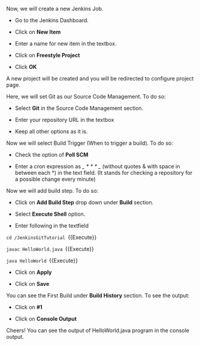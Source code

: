 Now, we will create a new Jenkins Job.

 + Go to the Jenkins Dashboard.
 
 + Click on **New Item** 
 
 + Enter a name for new item in the textbox.
 
 + Click on **Freestyle Project**
 
 + Click **OK**

A new project will be created and you will be redirected to configure project page.

Here, we will set Git as our Source Code Management. To do so:

 + Select **Git** in the Source Code Management section.
 
 + Enter your repository URL in the textbox
 
 + Keep all other options as it is.
	
Now we will select Build Trigger (When to trigger a build). To do so:

 + Check the option of **Poll SCM**
 
 + Enter a cron expression as **_* * * * *_** (without quotes & with space in between each *) in the text field.
   (It stands for checking a repository for a possible change every minute)


Now we will add build step. To do so:

 + Click on **Add Build Step** drop down under **Build** section.

 + Select **Execute Shell** option.

 + Enter following in the textfield

`cd /JenkinsGitTutorial
`{{Execute}}

`javac HelloWorld.java
`{{Execute}}

`java HelloWorld
`{{Execute}}
		 
 + Click on **Apply**

 + Click on **Save**
	
You can see the First Build under **Build History** section. To see the output:

 + Click on **#1**

 + Click on **Console Output** 

Cheers! You can see the output of HelloWorld.java program in the console output.

